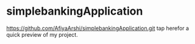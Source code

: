 # simplebankingApplication
https://github.com/AfiyaArshi/simplebankingApplication.git tap herefor a quick preview of my project.
